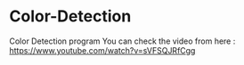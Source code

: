 # Color-Detection

Color Detection program 
You can check the video from here :  https://www.youtube.com/watch?v=sVFSQJRfCgg
